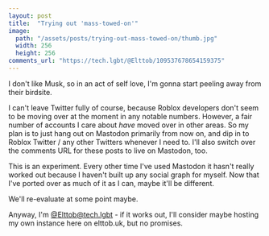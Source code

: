 ```yaml
---
layout: post
title:  "Trying out 'mass-towed-on'"
image:
  path: "/assets/posts/trying-out-mass-towed-on/thumb.jpg"
  width: 256
  height: 256
comments_url: "https://tech.lgbt/@Elttob/109537678654159375"
---
```


I don't like Musk, so in an act of self love, I'm gonna start peeling away from
their birdsite.

I can't leave Twitter fully of course, because Roblox developers don't seem to
be moving over at the moment in any notable numbers. However, a fair number of
accounts I care about *have* moved over in other areas. So my plan is to just
hang out on Mastodon primarily from now on, and dip in to Roblox Twitter / any
other Twitters whenever I need to. I'll also switch over the comments URL for
these posts to live on Mastodon, too.

This is an experiment. Every other time I've used Mastodon it hasn't really
worked out because I haven't built up any social graph for myself. Now that I've
ported over as much of it as I can, maybe it'll be different.

We'll re-evaluate at some point maybe.

Anyway, I'm [@Elttob@tech.lgbt](https://tech.lgbt/@Elttob) - if it works out,
I'll consider maybe hosting my own instance here on elttob.uk, but no promises.